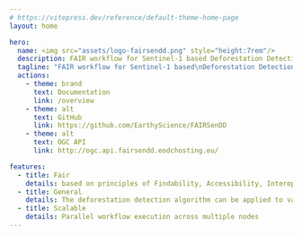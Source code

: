 ```yaml
---
# https://vitepress.dev/reference/default-theme-home-page
layout: home

hero:
  name: <img src="assets/logo-fairsendd.png" style="height:7rem"/>
  description: FAIR workflow for Sentinel-1 based Deforestation Detection
  tagline: "FAIR workflow for Sentinel-1 based\nDeforestation Detection"
  actions:
    - theme: brand
      text: Documentation
      link: /overview
    - theme: alt
      text: GitHub
      link: https://github.com/EarthyScience/FAIRSenDD
    - theme: alt
      text: OGC API
      link: http://ogc.api.fairsendd.eodchosting.eu/

features:
  - title: Fair
    details: based on principles of Findability, Accessibility, Interoperability, and Reusability
  - title: General
    details: The deforestation detection algorithm can be applied to various forest types
  - title: Scalable
    details: Parallel workflow execution across multiple nodes
---
```

